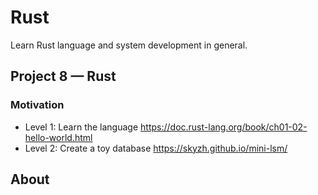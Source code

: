 # Rust

Learn Rust language and system development in general. 

## Project 8 — Rust

### Motivation

- Level 1: Learn the language https://doc.rust-lang.org/book/ch01-02-hello-world.html
- Level 2: Create a toy database https://skyzh.github.io/mini-lsm/

## About


